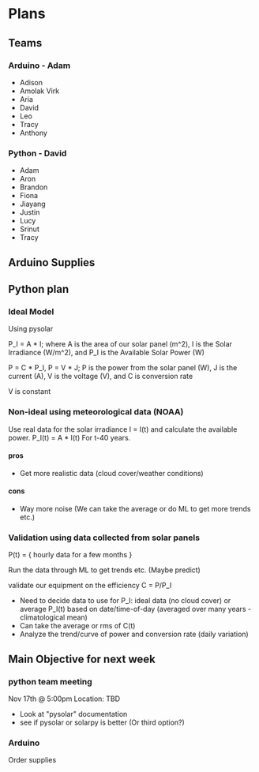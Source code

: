 # Plans

## Teams

### Arduino - Adam
* Adison
* Amolak Virk
* Aria
* David
* Leo 
* Tracy
* Anthony

### Python - David
* Adam
* Aron 
* Brandon
* Fiona
* Jiayang
* Justin
* Lucy
* Srinut
* Tracy

## Arduino Supplies

## Python plan

### Ideal Model
Using pysolar

P_I = A * I; where A is the area of our solar panel (m^2), I is the Solar Irradiance (W/m^2), and P_I is the Available Solar Power (W)

P = C * P_I, P = V * J; P is the power from the solar panel (W), J is the current (A), V is the voltage (V), and C is conversion rate

V is constant

### Non-ideal using meteorological data (NOAA)
Use real data for the solar irradiance I = I(t) and calculate the available power.
P_I(t) = A * I(t) For t-40 years.

#### pros
* Get more realistic data (cloud cover/weather conditions)

#### cons
* Way more noise (We can take the average or do ML to get more trends etc.)

### Validation using data collected from solar panels
P(t) = { hourly data for a few months }

Run the data through ML to get trends etc. (Maybe predict)

validate our equipment on the efficiency C = P/P_I
* Need to decide data to use for P_I: ideal data (no cloud cover) or average P_I(t) based on date/time-of-day (averaged over many years - climatological mean)
* Can take the average or rms of C(t)
* Analyze the trend/curve of power and conversion rate (daily variation)

## Main Objective for next week
### python team meeting
Nov 17th @ 5:00pm
Location: TBD
* Look at "pysolar" documentation
* see if pysolar or solarpy is better (Or third option?)

### Arduino
Order supplies 


